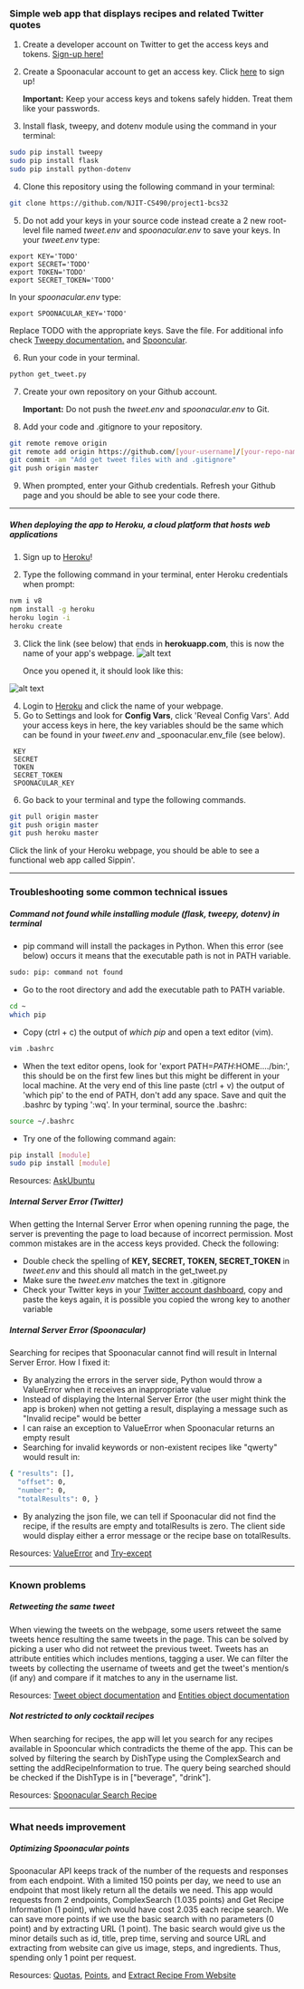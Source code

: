 ### Simple web app that displays recipes and related Twitter quotes


1. Create a developer account on Twitter to get the access keys and tokens. [Sign-up here!](https://developer.twitter.com/en/apply-for-access)
2. Create a Spoonacular account to get an access key. Click [here](https://spoonacular.com/food-api/console#Dashboard) to sign up!
   
   __Important:__ Keep your access keys and tokens safely hidden. Treat them like your passwords.

3. Install flask, tweepy, and dotenv module using the command in your terminal:
```bash
sudo pip install tweepy
sudo pip install flask
sudo pip install python-dotenv
```

4. Clone this repository using the following command in your terminal:
```bash
git clone https://github.com/NJIT-CS490/project1-bcs32
```

5. Do not add your keys in your source code instead create a 2 new root-level file named _tweet.env_ and _spoonacular.env_ to save your keys. In your _tweet.env_ type:
```text
export KEY='TODO'
export SECRET='TODO'
export TOKEN='TODO'
export SECRET_TOKEN='TODO'
```
In your _spoonacular.env_ type:
```text
export SPOONACULAR_KEY='TODO'
```
 Replace TODO with the appropriate keys. Save the file.
 For additional info check [Tweepy documentation.](http://docs.tweepy.org/en/v3.5.0/auth_tutorial.html) and [Spooncular](https://spoonacular.com/food-api/docs#Authentication).

6. Run your code in your terminal.
```python
python get_tweet.py
```

7. Create your own repository on your Github account. 

   __Important:__ Do not push the _tweet.env_ and _spoonacular.env_ to Git.
 
8. Add your code and .gitignore to your repository.
 ```bash
git remote remove origin 
git remote add origin https://github.com/[your-username]/[your-repo-name]
git commit -am "Add get tweet files with and .gitignore"
git push origin master
 ```
 
9. When prompted, enter your Github credentials. Refresh your Github page and you should be able to see your code there.

------------------

##### When deploying the app to Heroku, a cloud platform that hosts web applications

1. Sign up to [Heroku](https://signup.heroku.com/)!

2. Type the following command in your terminal, enter Heroku credentials when prompt:
```bash
nvm i v8
npm install -g heroku
heroku login -i
heroku create
```
3. Click the link (see below) that ends in __herokuapp.com__, this is now the name of your app's webpage.
 ![alt text](https://github.com/bellesune/lect7/blob/master/static/Inkedheroku-site_LI.jpg?raw=true)

   Once you opened it, it should look like this:
   
![alt text](https://github.com/bellesune/lect7/blob/master/static/heroku-welcome.jpg?raw=true)

4. Login to [Heroku](https://id.heroku.com/login) and click the name of your webpage. 
5. Go to Settings and look for __Config Vars__, click 'Reveal Config Vars'. 
Add your access keys in here, the key variables should be the same which can be found in your _tweet.env_ and _spoonacular.env_file (see below).

```text
 KEY 
 SECRET 
 TOKEN 
 SECRET_TOKEN
 SPOONACULAR_KEY
```

6. Go back to your terminal and type the following commands.
```bash
git pull origin master
git push origin master
git push heroku master
```
Click the link of your Heroku webpage, you should be able to see a functional web app called Sippin'.
 
-------------------

### Troubleshooting some common technical issues

##### Command not found while installing module (flask, tweepy, dotenv) in terminal

+ pip command will install the packages in Python. When this error (see below) occurs it means that the executable path is not in PATH variable.
```bash
sudo: pip: command not found
```
+ Go to the root directory and add the executable path to PATH variable.
```bash
cd ~
which pip
```
+ Copy (ctrl + c) the output of _which pip_ and open a text editor (vim).
```bash
vim .bashrc
```
+ When the text editor opens, look for 'export PATH=$PATH:$HOME..../bin:', this should be on the first few lines but this might be different in your local machine. At the very end of this line paste (ctrl + v) the output of 'which pip' to the end of PATH, don't add any space. Save and quit the .bashrc by typing ':wq'.
In your terminal, source the .bashrc:
```bash
source ~/.bashrc
```
+ Try one of the following command again:
```bash
pip install [module]
sudo pip install [module]
```
Resources: [AskUbuntu](https://askubuntu.com/questions/885479/pip-is-apparently-installed-but-not-working)

#####  Internal Server Error (Twitter)

When getting the Internal Server Error when opening running the page, the server is preventing the page to load because of incorrect permission. Most common mistakes are in the access keys provided. Check the following:

+ Double check the spelling of __KEY, SECRET, TOKEN, SECRET_TOKEN__ in _tweet.env_ and  this should all match in the get_tweet.py
+ Make sure the _tweet.env_ matches the text in .gitignore
+ Check your Twitter keys in your [Twitter account dashboard](https://developer.twitter.com/en/portal/dashboard), copy and paste the keys again, it is possible you copied the wrong key to another variable

##### Internal Server Error (Spoonacular)

Searching for recipes that Spoonacular cannot find will result in Internal Server Error. How I fixed it:

+ By analyzing the errors in the server side, Python would throw a ValueError when it receives an inappropriate value
+ Instead of displaying the Internal Server Error (the user might think the app is broken) when not getting a result, displaying a message such as "Invalid recipe" would be better
+ I can raise an exception to ValueError when Spoonacular returns an empty result
+ Searching for invalid keywords or non-existent recipes like "qwerty" would result in:
```bash 
{ "results": [],
  "offset": 0,
  "number": 0,
  "totalResults": 0, }
```
+ By analyzing the json file, we can tell if Spoonacular did not find the recipe, if the results are empty and totalResults is zero. The client side would display either a error message or the recipe base on totalResults. 

Resources: [ValueError](https://docs.python.org/3/library/exceptions.html#ValueError) and [Try-except](https://pythonbasics.org/try-except/)

------------------------
### Known problems

##### Retweeting the same tweet

When viewing the tweets on the webpage, some users retweet the same tweets hence resulting the same tweets in the page. This can be solved by picking a user who did not retweet the previous tweet.
Tweets has an attribute entities which includes mentions, tagging a user. We can filter the tweets by collecting the username of tweets and get the tweet's mention/s (if any) and compare if it matches to any in the username list.

Resources: [Tweet object documentation](https://developer.twitter.com/en/docs/twitter-api/v1/data-dictionary/overview/tweet-object) and [Entities object documentation](https://developer.twitter.com/en/docs/twitter-api/v1/data-dictionary/overview/entities-object)

##### Not restricted to only cocktail recipes

When searching for recipes, the app will let you search for any recipes available in Spooncular which contradicts the theme of the app. 
This can be solved by filtering the search by DishType using the ComplexSearch and setting the addRecipeInformation to true. 
The query being searched should be checked if the DishType is in ["beverage", "drink"]. 

Resources: [Spoonacular Search Recipe](https://spoonacular.com/food-api/docs#Search-Recipes-Complex)

----------------------

### What needs improvement

##### Optimizing Spoonacular points

Spoonacular API keeps track of the number of the requests and responses from each endpoint. With a limited 150 points per day, we need to use an endpoint that most likely return all the details we need. 
This app would requests from 2 endpoints, ComplexSearch (1.035 points) and Get Recipe Information (1 point), which would have cost 2.035 each recipe search. 
We can save more points if we use the basic search with no parameters (0 point) and by extracting URL (1 point). The basic search would give us the minor details such as id, title, prep time, serving and source URL and 
extracting from website can give us image, steps, and ingredients. Thus, spending only 1 point per request.

Resources: [Quotas](https://spoonacular.com/food-api/docs#Quotas), [Points](https://spoonacular.com/food-api/docs#Search-Recipes-Complex), and [Extract Recipe From Website](https://spoonacular.com/food-api/docs#Extract-Recipe-from-Website)